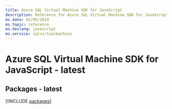```yaml
---
title: Azure SQL Virtual Machine SDK for JavaScript
description: Reference for Azure SQL Virtual Machine SDK for JavaScript
ms.date: 02/05/2024
ms.topic: reference
ms.devlang: javascript
ms.service: sqlvirtualmachine
---
```

# Azure SQL Virtual Machine SDK for JavaScript - latest
## Packages - latest
[!INCLUDE [packages](sql-virtual-machine-index.md)]
